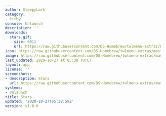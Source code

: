 ```yaml
---
author: SleepyLark
category:
- kirby
console: Unlaunch
description: ''
downloads:
  stars.gif:
    size: 6911
    url: https://raw.githubusercontent.com/DS-Homebrew/twlmenu-extras/master/_nds/TWiLightMenu/unlaunch/backgrounds/stars.gif
icon: https://raw.githubusercontent.com/DS-Homebrew/twlmenu-extras/master/_nds/TWiLightMenu/unlaunch/backgrounds/stars.gif
image: https://raw.githubusercontent.com/DS-Homebrew/twlmenu-extras/master/_nds/TWiLightMenu/unlaunch/backgrounds/stars.gif
last_updated: 2020-10-27 at 05:38 (UTC)
layout: app
license: ''
screenshots:
- description: Stars
  url: https://raw.githubusercontent.com/DS-Homebrew/twlmenu-extras/master/_nds/TWiLightMenu/unlaunch/backgrounds/stars.gif
systems:
- Unlaunch
title: Stars
updated: '2020-10-27T05:38:59Z'
version: v1.0.0
---
```

